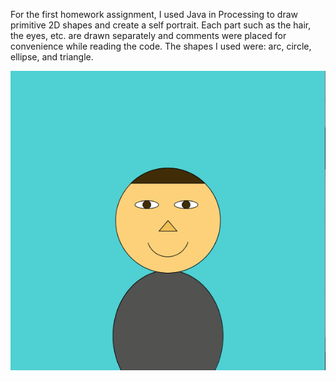For the first homework assignment, I used Java in Processing to draw primitive 2D shapes and create a self portrait. Each part such as the hair, the eyes, etc. are drawn separately and comments were placed for convenience while reading the code. The shapes I used were: arc, circle, ellipse, and triangle.


![](Homework1.png)
